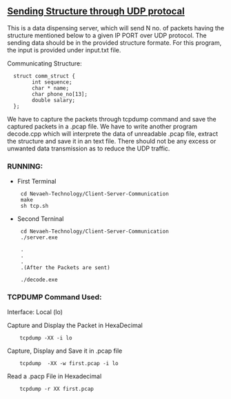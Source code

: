 ## [Sending Structure through UDP protocal](https://github.com/charlie219/Nevaeh-Technology/tree/main/Send_Structure_Through_UDP)
<p>
    This is a data dispensing server, which will send N no. of packets having the structure mentioned below to a given IP PORT over UDP protocol. The sending data should be in the provided structure formate. For this program, the input is provided under input.txt file.
</p>
<p>
  Communicating Structure:
      
      struct comm_struct {
            int sequence;
            char * name;
            char phone_no[13];
            double salary;
      };
</p>
<p>
    We have to capture the packets through tcpdump command and save the captured packets in a .pcap file. We have to write another program decode.cpp which will interprete the data of unreadable .pcap file, extract the structure and save it in an text file. There should not be any excess or unwanted data transmission as to reduce the UDP traffic.
</p> 

   ### RUNNING:
     
   - First Terminal
          
          cd Nevaeh-Technology/Client-Server-Communication
          make
          sh tcp.sh
          
   - Second Terninal
     
          cd Nevaeh-Technology/Client-Server-Communication
          ./server.exe
          
          .
          .
          .
          .(After the Packets are sent)
          
          ./decode.exe
          

  ### TCPDUMP Command Used:
    
   Interface: Local (lo)
   
   Capture and Display the Packet in HexaDecimal
        
        tcpdump -XX -i lo       
        
   Capture, Display and  Save it in .pcap file
   
        tcpdump  -XX -w first.pcap -i lo
    
   Read a .pacp File in Hexadecimal
   
        tcpdump -r XX first.pcap
        
   
